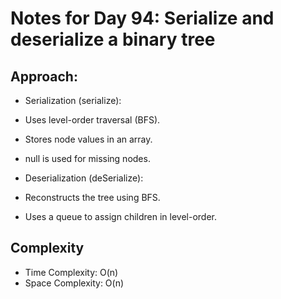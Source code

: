 # Notes for Day 94: Serialize and deserialize a binary tree

## Approach:

- Serialization (serialize):
- Uses level-order traversal (BFS).
- Stores node values in an array.
- null is used for missing nodes.

- Deserialization (deSerialize):
- Reconstructs the tree using BFS.
- Uses a queue to assign children in level-order.

## Complexity

- Time Complexity: O(n)
- Space Complexity: O(n)
